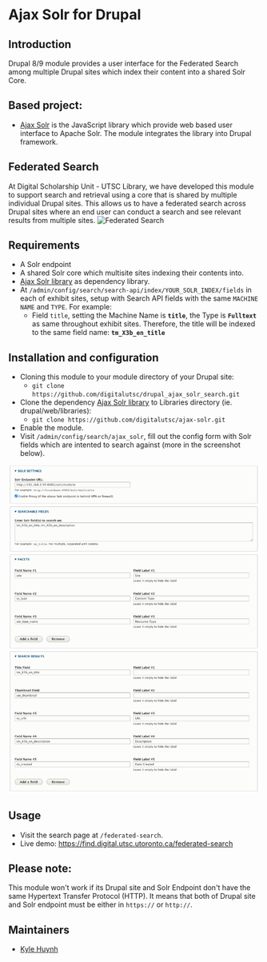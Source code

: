 # Ajax Solr for Drupal

## Introduction
Drupal 8/9 module provides a user interface for the Federated Search among multiple Drupal sites which index their content into a shared Solr Core.

## Based project:
* [Ajax Solr](https://github.com/evolvingweb/ajax-solr) is the JavaScript library which provide web based user interface to Apache Solr. The module integrates the library into Drupal framework.

## Federated Search
At Digital Scholarship Unit - UTSC Library, we have developed this module to support search and retrieval using a core that is shared by multiple individual Drupal sites. This allows us to have a federated search across Drupal sites where an end user can conduct a search and see relevant results from multiple sites.
![Federated Search](https://github.com/digitalutsc/islandora_lite_docs/raw/main/Islandora%20Lite%20Solr%20Setup.svg "Federated Search")

## Requirements
* A Solr endpoint
* A shared Solr core which multisite sites indexing their contents into.
* [Ajax Solr library](https://github.com/digitalutsc/ajax-solr) as dependency library.
* At `/admin/config/search/search-api/index/YOUR_SOLR_INDEX/fields` in each of exhibit sites, setup with Search API fields with the same `MACHINE NAME` and `TYPE`. For example:
  * Field `title`, setting the Machine Name is **`title`**, the Type is **`Fulltext`** as same throughout exhibit sites. Therefore, the title will be indexed to the same field name: **`tm_X3b_en_title`**

## Installation and configuration
* Cloning this module to your module directory of your Drupal site:
  * `git clone https://github.com/digitalutsc/drupal_ajax_solr_search.git`
* Clone the dependency [Ajax Solr library](https://github.com/digitalutsc/ajax-solr) to Libraries directory (ie. drupal/web/libraries):
  * `git clone https://github.com/digitalutsc/ajax-solr.git`
* Enable the module.
* Visit `/admin/config/search/ajax_solr`, fill out the config form with Solr fields which are intented to search against (more in the screenshot below).

![Config Screenshot!](docs/ajax_solr_config.png "Config Screenshot")

## Usage
* Visit the search page at `/federated-search`.
* Live demo: https://find.digital.utsc.utoronto.ca/federated-search

## Please note:

This module won't work if its Drupal site and Solr Endpoint don't have the same Hypertext Transfer Protocol (HTTP). It means that both of Drupal site and Solr endpoint must be either in `https://` or `http://`.

## Maintainers
* [Kyle Huynh](https://github.com/kylehuynh205)
